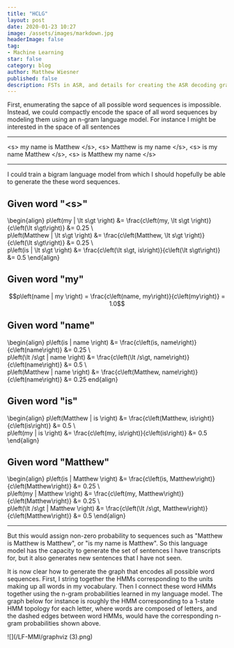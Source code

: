 ```yaml
---
title: "HCLG"
layout: post
date: 2020-01-23 10:27
image: /assets/images/markdown.jpg
headerImage: false
tag:
- Machine Learning
star: false
category: blog
author: Matthew Wiesner
published: false
description: FSTs in ASR, and details for creating the ASR decoding graph.
---
```

First, enumerating the sapce of all possible word sequences is impossible. Instead, we could compactly encode the space of all word sequences by modeling them using an n-gram language model. For instance I might be interested in the space of all sentences

---

\<s> my name is Matthew \</s>,
\<s> Matthew is my name \</s>,
\<s> is my name Matthew \</s>,
\<s> is Matthew my name \</s>

---

I could train a bigram language model from which I should hopefully be able to generate the these word sequences.


Given word "\<s>"
---
\begin{align}
p\left(my | \lt s\gt \right) &= \frac{c\left(my, \lt s\gt \right)}{c\left(\lt s\gt\right)} &= 0.25 \\\
p\left(Matthew | \lt s\gt \right) &= \frac{c\left(Matthew, \lt s\gt \right)}{c\left(\lt s\gt\right)} &= 0.25 \\\
p\left(is | \lt s\gt \right) &= \frac{c\left(\lt s\gt, is\right)}{c\left(\lt s\gt\right)} &= 0.5
\end{align}

Given word "my"
---
$$p\left(name | my \right) = \frac{c\left(name, my\right)}{c\left(my\right)} = 1.0$$

Given word "name"
---
\begin{align}
p\left(is | name \right) &= \frac{c\left(is, name\right)}{c\left(name\right)} &= 0.25 \\\
p\left(\lt /s\gt | name \right) &= \frac{c\left(\lt /s\gt, name\right)}{c\left(name\right)} &= 0.5 \\\
p\left(Matthew | name \right) &= \frac{c\left(Matthew, name\right)}{c\left(name\right)} &= 0.25
end{align}


Given word "is"
---
\begin{align}
p\left(Matthew | is \right) &= \frac{c\left(Matthew, is\right)}{c\left(is\right)} &= 0.5 \\\
p\left(my | is \right) &= \frac{c\left(my, is\right)}{c\left(is\right)} &= 0.5
\end{align}


Given word "Matthew"
---
\begin{align}
p\left(is | Matthew \right) &= \frac{c\left(is, Matthew\right)}{c\left(Matthew\right)} &= 0.25 \\\
p\left(my | Matthew \right) &= \frac{c\left(my, Matthew\right)}{c\left(Matthew\right)} &= 0.25 \\\
p\left(\lt /s\gt | Matthew \right) &= \frac{c\left(\lt /s\gt, Matthew\right)}{c\left(Matthew\right)} &= 0.5
\end{align}

---

But this would assign non-zero probability to sequences such as "Matthew is Matthew is Matthew", or "is my name is Matthew". So this language model has the capacity to generate the set of sentences I have transcripts for, but it also generates new sentences that I have not seen.

It is now clear how to generate the graph that encodes all possible word sequences. First, I string together the HMMs corresponding to the units making up all words in my vocabulary. Then I connect these word HMMs together using the n-gram probabilities learned in my language model. The graph below for instance is roughly the HMM corresponding to a 1-state HMM topology for each letter, where words are composed of letters, and the dashed edges between word HMMs, would have the corresponding n-gram probabilities shown above.

![](/LF-MMI/graphviz (3).png)
